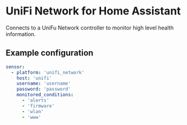# UniFi Network for Home Assistant

Connects to a UniFu Network controller to monitor high level health information.

## Example configuration

```yaml
sensor:
  - platform: 'unifi_network'
    host: 'unifi'
    username: 'username'
    password: 'password'
    monitored_conditions:
      - 'alerts'
      - 'firmware'
      - 'wlan'
      - 'www'
```
